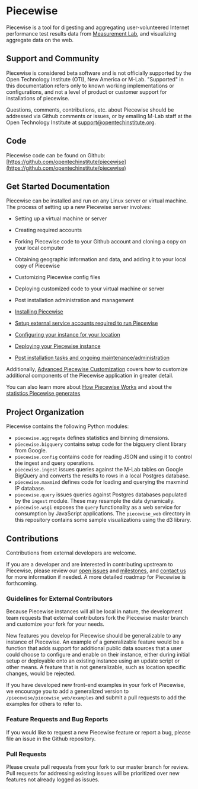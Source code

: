 # Piecewise

Piecewise is a tool for digesting and aggregating user-volunteered Internet performance test results data from [Measurement Lab](https://measurementlab.net), and visualizing aggregate data on the web.

## Support and Community

Piecewise is considered beta software and is not officially supported by the Open Technology Institute (OTI), New America or M-Lab. "Supported" in this documentation refers only to known working implementations or configurations, and not a level of product or customer support for installations of piecewise.

Questions, comments, contributions, etc. about Piecewise should be addressed via Github comments or issues, or by emailing M-Lab staff at the Open Technology Institute at [support@opentechinstitute.org](mailto:support@opentechinstitute.org).

## Code

Piecewise code can be found on Github: [https://github.com/opentechinstitute/piecewise](https://github.com/opentechinstitute/piecewise)

## Get Started Documentation

Piecewise can be installed and run on any Linux server or virtual machine. 
The process of setting up a new Piecewise server involves:

* Setting up a virtual machine or server
* Creating required accounts
* Forking Piecewise code to your Github account and cloning a copy on your local computer
* Obtaining geographic information and data, and adding it to your local copy of Piecewise
* Customizing Piecewise config files
* Deploying customized code to your virtual machine or server
* Post installation administration and management


* [Installing Piecewise](docs/install.md)
* [Setup external service accounts required to run Piecewise](service-accounts.md)
* [Configuring your instance for your location](docs/config.md)
* [Deploying your Piecewise instance](docs/deploy.md)
* [Post installation tasks and ongoing maintenance/administration](post-install-and-administration.md)


Additionally, [Advanced Piecewise Customization](docs/customizing-piecewise.md) covers how to customize additional components of the Piecewise application in greater detail.

You can also learn more about [How Piecewise Works](docs/how-piecewise-works.md) and about the [statistics Piecewise generates](docs/piecewise-statistics.md)

## Project Organization

Piecewise contains the following Python modules:

* `piecewise.aggregate` defines statistics and binning dimensions.
* `piecewise.bigquery` contains setup code for the bigquery client library from Google.
* `piecewise.config` contains code for reading JSON and using it to control the ingest and query operations.
* `piecewise.ingest` issues queries against the M-Lab tables on Google BigQuery and converts the results to rows in a local Postgres database.
* `piecewise.maxmind` defines code for loading and querying the maxmind IP database.
* `piecewise.query` issues queries against Postgres databases populated by the `ingest` module.
  These may resample the data dynamically.
* `piecewise.wsgi` exposes the `query` functionality as a web service for consumption by JavaScript applications.
  The `piecewise_web` directory in this repository contains some sample visualizations using the d3 library.

## Contributions

Contributions from external developers are welcome.

If you are a developer and are interested in contributing upstream to Piecewise, please review our [open issues](https://github.com/opentechinstitute/piecewise/issues) and [milestones](https://github.com/opentechinstitute/piecewise/milestones), and [contact us](mailto:support@opentechinstitute.org) for more information if needed. A more detailed roadmap for Piecewise is forthcoming.

### Guidelines for External Contributors

Because Piecewise instances will all be local in nature, the development team requests that external contributors fork the Piecewise master branch and customize your fork for your needs.

New features you develop for Piecewise should be generalizable to any instance of Piecewise. An example of a generalizable feature would be a function that adds support for additional public data sources that a user could choose to configure and enable on their instance, either during initial setup or deployable onto an existing instance using an update script or other means. A feature that is not generalizable, such as location specific changes, would be rejected.

If you have developed new front-end examples in your fork of Piecewise, we encourage you to add a generalized version to `/piecewise/piecewise_web/examples` and submit a pull requests to add the examples for others to refer to.

### Feature Requests and Bug Reports

If you would like to request a new Piecewise feature or report a bug, please file an issue in the Github repository.

### Pull Requests

Please create pull requests from your fork to our master branch for review. Pull requests for addressing existing issues will be prioritized over new features not already logged as issues.